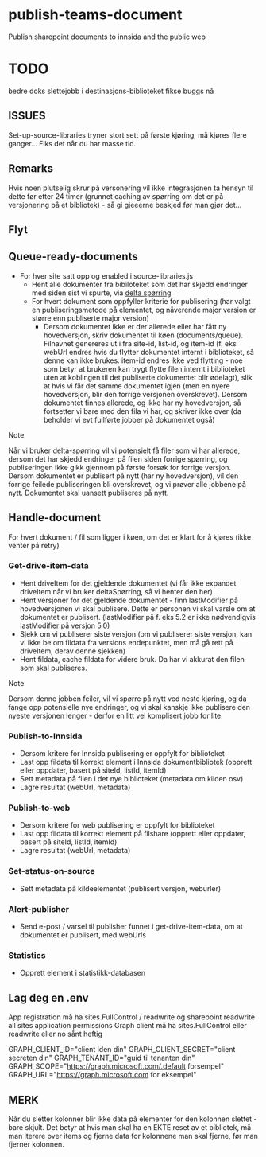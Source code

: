 # publish-teams-document
Publish sharepoint documents to innsida and the public web

# TODO
bedre doks
slettejobb i destinasjons-biblioteket
fikse buggs nå

## ISSUES
Set-up-source-libraries tryner stort sett på første kjøring, må kjøres flere ganger... Fiks det når du har masse tid.

## Remarks
Hvis noen plutselig skrur på versonering vil ikke integrasjonen ta hensyn til dette før etter 24 timer (grunnet caching av spørring om det er på versjonering på et bibliotek) - så gi gjeeerne beskjed før man gjør det...

## Flyt
## Queue-ready-documents
- For hver site satt opp og enabled i source-libraries.js
  - Hent alle dokumenter fra bibiloteket som det har skjedd endringer med siden sist vi spurte, via [delta spørring](https://learn.microsoft.com/en-us/graph/delta-query-overview)
  - For hvert dokument som oppfyller kriterie for publisering (har valgt en publiseringsmetode på elementet, og nåverende major version er større enn publiserte major version)
    - Dersom dokumentet ikke er der allerede eller har fått ny hovedversjon, skriv dokumentet til køen (documents/queue). Filnavnet genereres ut i fra site-id, list-id, og item-id (f. eks webUrl endres hvis du flytter dokumentet internt i biblioteket, så denne kan ikke brukes. item-id endres ikke ved flytting - noe som betyr at brukeren kan trygt flytte filen internt i biblioteket uten at koblingen til det publiserte dokumentet blir ødelagt), slik at hvis vi får det samme dokumentet igjen (men en nyere hovedversjon, blir den forrige versjonen overskrevet). Dersom dokumentet finnes allerede, og ikke har ny hovedversjon, så fortsetter vi bare med den fila vi har, og skriver ikke over (da beholder vi evt fullførte jobber på dokumentet også)
> [!NOTE]
> Når vi bruker delta-spørring vil vi potensielt få filer som vi har allerede, dersom det har skjedd endringer på filen siden forrige spørring, og publiseringen ikke gikk gjennom på første forsøk for forrige versjon. Dersom dokumentet er publisert på nytt (har ny hovedversjon), vil den forrige feilede publiseringen bli overskrevet, og vi prøver alle jobbene på nytt. Dokumentet skal uansett publiseres på nytt.

## Handle-document
For hvert dokument / fil som ligger i køen, om det er klart for å kjøres (ikke venter på retry)

### Get-drive-item-data
- Hent driveItem for det gjeldende dokumentet (vi får ikke expandet driveItem når vi bruker deltaSpørring, så vi henter den her)
- Hent versjoner for det gjeldende dokumentet - finn lastModifier på hovedversjonen vi skal publisere. Dette er personen vi skal varsle om at dokumentet er publisert. (lastModifier på f. eks 5.2 er ikke nødvendigvis lastModifier på versjon 5.0)
- Sjekk om vi publiserer siste versjon (om vi publiserer siste versjon, kan vi ikke be om fildata fra versions endepunktet, men må gå rett på driveItem, derav denne sjekken)
- Hent fildata, cache fildata for videre bruk. Da har vi akkurat den filen som skal publiseres.
> [!NOTE]
> Dersom denne jobben feiler, vil vi spørre på nytt ved neste kjøring, og da fange opp potensielle nye endringer, og vi skal kanskje ikke publisere den nyeste versjonen lenger - derfor en litt vel komplisert jobb for lite.

### Publish-to-Innsida
- Dersom kritere for Innsida publisering er oppfylt for biblioteket
- Last opp fildata til korrekt element i Innsida dokumentbibliotek (opprett eller oppdater, basert på siteId, listId, itemId)
- Sett metadata på filen i det nye biblioteket (metadata om kilden osv)
- Lagre resultat (webUrl, metadata)

### Publish-to-web
- Dersom kritere for web publisering er oppfylt for biblioteket
- Last opp fildata til korrekt element på filshare (opprett eller oppdater, basert på siteId, listId, itemId)
- Lagre resultat (webUrl, metadata)

### Set-status-on-source
- Sett metadata på kildeelementet (publisert versjon, weburler)

### Alert-publisher
- Send e-post / varsel til publisher funnet i get-drive-item-data, om at dokumentet er publisert, med webUrls

### Statistics
- Opprett element i statistikk-databasen

## Lag deg en .env
App registration må ha sites.FullControl / readwrite og sharepoint readwrite all sites application permissions
Graph client må ha sites.FullControl eller readwrite eller no sånt heftig

GRAPH_CLIENT_ID="client iden din"
GRAPH_CLIENT_SECRET="client secreten din"
GRAPH_TENANT_ID="guid til tenanten din"
GRAPH_SCOPE="https://graph.microsoft.com/.default forsempel"
GRAPH_URL="https://graph.microsoft.com for eksempel"



## MERK
Når du sletter kolonner blir ikke data på elementer for den kolonnen slettet - bare skjult. Det betyr at hvis man skal ha en EKTE reset av et bibliotek, må man iterere over items og fjerne data for kolonnene man skal fjerne, før man fjerner kolonnen.
